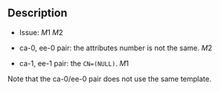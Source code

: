 ## Description

- Issue: $M1$ $M2$

- ca-0, ee-0 pair: the attributes number is not the same. $M2$

- ca-1, ee-1 pair: the `CN=(NULL)`. $M1$

Note that the ca-0/ee-0 pair does not use the same template.